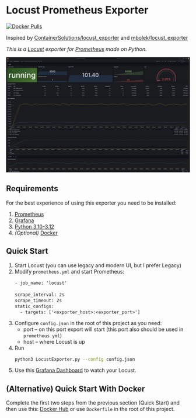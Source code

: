 # Locust Prometheus Exporter

[![Docker Pulls](https://img.shields.io/docker/pulls/vokash3/locust_exporter.svg)](https://hub.docker.com/r/vokash3/locust_exporter/tags)

Inspired by [ContainerSolutions/locust_exporter](https://github.com/ContainerSolutions/locust_exporter) and [mbolek/locust_exporter](https://github.com/mbolek/locust_exporter)

*This is a [Locust](https://github.com/locustio/locust) exporter for [Prometheus](https://github.com/prometheus/prometheus) made on Python.*

[![Grafana Screen](screens/grafana.png)](https://grafana.com/grafana/dashboards/20462-locust-prometheus-monitoring-modern/)

## Requirements
For the best experience of using this exporter you need to be installed:
1. [Prometheus](https://prometheus.io/download/)
2. [Grafana](https://grafana.com/grafana/download?pg=get&plcmt=selfmanaged-box1-cta1)
3. [Python 3.10-3.12](https://www.python.org/downloads/)
4. *(Optional)* [Docker](https://docs.docker.com/desktop/)

## Quick Start

1. Start Locust (you can use legacy and modern UI, but I prefer Legacy)
2. Modify ``prometheus.yml`` and start Prometheus:
    ```
   - job_name: 'locust'

    scrape_interval: 2s
    scrape_timeout: 2s
    static_configs:
      - targets: ['<exporter_host>:<exporter_port>']
   ```
2. Configure ``config.json`` in the root of this project as you need:
    - port – on this port export will start (this port also should be used in ``prometheus.yml``)
    - host – where Locust is up
3. Run
    ```bash
    python3 LocustExporter.py --config config.json
    ```
4. Use this [Grafana Dashboard](https://grafana.com/grafana/dashboards/20462-locust-prometheus-monitoring-modern/) to watch your Locust.

## (Alternative) Quick Start With Docker
Complete the first two steps from the previous section (Quick Start) and then use this:
[Docker Hub](https://hub.docker.com/r/vokash3/locust_exporter) or use ``Dockerfile`` in the root of this project.





